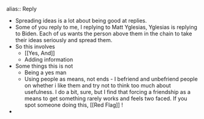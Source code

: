 alias:: Reply

- Spreading ideas is a lot about being good at replies.
- Some of you reply to me, I replying to Matt Yglesias, Yglesias is replying to Biden. Each of us wants the person above them in the chain to take their ideas seriously and spread them.
- So this involves
	- [[Yes, And]]
	- Adding information
- Some things this is not
	- Being a yes man
	- Using people as means, not ends - I befriend and unbefriend people on whether i like them and try not to think too much about usefulness. I do a bit, sure, but I find that forcing a friendship as a means to get something rarely works and feels two faced. If you spot someone doing this, [[Red Flag]] !
-
